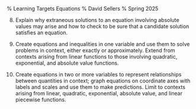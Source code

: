 % Learning Targets Equations
% David Sellers
% Spring 2025

8. Explain why extraneous solutions to an equation involving absolute values may arise and how to check to be sure that a candidate solution satisfies an equation.

9. Create equations and inequalities in one variable and use them to solve problems in context, either exactly or approximately. Extend from contexts arising from linear functions to those involving quadratic, exponential, and absolute value functions.

10. Create equations in two or more variables to represent relationships between quantities in context; graph equations on coordinate axes with labels and scales and use them to make predictions. Limit to contexts arising from linear, quadratic, exponential, absolute value, and linear piecewise functions.

